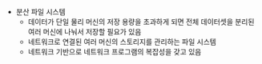- 분산 파일 시스템
    - 데이터가 단일 물리 머신의 저장 용량을 초과하게 되면 전체  데이터셋을 분리된 여러 머신에 나눠서 저장할 필요가 있음
    - 네트워크로 연결된 여러 머신의 스토리지를 관리하는 파일 시스템
    - 네트워크 기반으로 네트워크 프로그램의 복잡성을 갖고 있음
